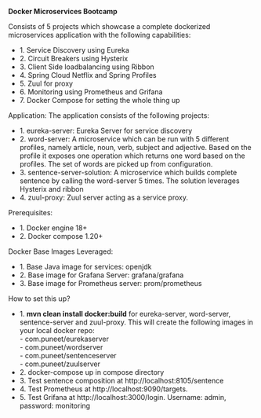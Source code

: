 <B> Docker Microservices Bootcamp </B>

Consists of 5 projects which showcase a complete dockerized microservices application with the following capabilities: 
<ul>
<li>1. Service Discovery using Eureka </li>
<li>2. Circuit Breakers using Hysterix</li>
<li>3. Client Side loadbalancing using Ribbon</li> 
<li>4. Spring Cloud Netflix and Spring Profiles </li>
<li>5. Zuul for proxy </li>
<li>6. Monitoring using Prometheus and Grifana </li>
<li>7. Docker Compose for setting the whole thing up </li>
</ul>
Application: The application consists of the following projects: 
<ul>
<li>1. eureka-server: Eureka Server for service discovery</li>
<li>2. word-server: A microservice which can be run with 5 different profiles, namely article, noun, verb, subject and adjective. Based on the profile it exposes one operation which returns one word based on the profiles. The set of words are picked up from configuration. </li>
<li>3. sentence-server-solution: A microservice which builds  complete sentence by calling the word-server 5 times. The solution leverages Hysterix and ribbon </li>
<li>4. zuul-proxy: Zuul server acting as a service proxy. </li>
</ul>

Prerequisites: 
<ul>
  <li>1. Docker engine 18+</li>
  <li>2. Docker compose 1.20+</li>
</ul>
Docker Base Images Leveraged: 
<ul>
  <li>1. Base Java image for services: openjdk</li>
  <li>2. Base image for Grafana Server: grafana/grafana</li>
  <li>3. Base image for Prometheus server: prom/prometheus</li>
</ul>
How to set this up?
<ul>
  <li>1. <b>mvn clean install docker:build</b> for eureka-server, word-server, sentence-server and zuul-proxy. This will create the following images in your local docker repo: <br>
    - com.puneet/eurekaserver <br>
    - com.puneet/wordserver <br>
    - com.puneet/sentenceserver <br>
    - com.puneet/zuulserver <br>
  </li>
  <li>2. docker-compose up in compose directory</li>
  <li>3. Test sentence composition at http://localhost:8105/sentence </li>
  <li>4. Test Prometheus at http://localhost:9090/targets. </li>
  <li>5. Test Grifana at http://localhost:3000/login. Username: admin, password: monitoring</li>
</ul>

